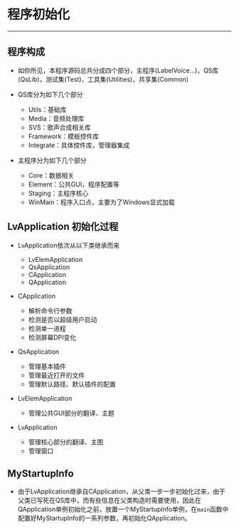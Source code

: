 # 程序初始化

---

## 程序构成

+ 如你所见，本程序源码总共分成四个部分，主程序(LabelVoice...)，QS库(QsLib)，测试集(Test)，工具集(Utilities)，共享集(Common)

+ QS库分为如下几个部分
    + Utils：基础库
    + Media：音频处理库
    + SVS：歌声合成相关库
    + Framework：模板控件库
    + Integrate：具体控件库，管理器集成

+ 主程序分为如下几个部分
    + Core：数据相关
    + Element：公共GUI，程序配置等
    + Staging：主程序核心
    + WinMain：程序入口点，主要为了Windows显式加载

## LvApplication 初始化过程

+ LvApplication依次从以下类继承而来
    + LvElemApplication
    + QsApplication
    + CApplication
    + QApplication

+ CApplication
    + 解析命令行参数
    + 检测是否以超级用户启动
    + 检测单一进程
    + 检测屏幕DPI变化

+ QsApplication
    + 管理基本插件
    + 管理最近打开的文件
    + 管理默认路径、默认插件的配置

+ LvElemApplication
    + 管理公共GUI部分的翻译、主题

+ LvApplication
    + 管理核心部分的翻译、主图
    + 管理窗口

## MyStartupInfo

+ 由于LvApplication继承自CApplication，从父类一步一步初始化过来，由于父类已写死在QS库中，而有些信息在父类构造时需要使用，因此在QApplication单例初始化之前，放置一个MyStartupInfo单例，在`main`函数中配置好MyStartupInfo的一系列参数，再初始化QApplication。